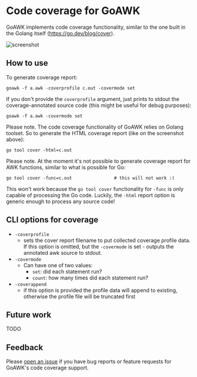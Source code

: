 # Code coverage for GoAWK

GoAWK implements code coverage functionality, similar to the one built in the Golang itself (https://go.dev/blog/cover).

![screenshot](https://user-images.githubusercontent.com/11706893/185683039-e4d99308-264e-4410-83e4-6f04e20aba8c.png)

## How to use

To generate coverage report:
```
goawk -f a.awk -coverprofile c.out -covermode set    
```

If you don't provide the `coverprofile` argument, just prints to stdout the coverage-annotated source code (this might be useful for debug purposes):
```
goawk -f a.awk -covermode set
```

Please note. The code coverage functionality of GoAWK relies on Golang toolset.
So to generate the HTML coverage report (like on the screenshot above):
```
go tool cover -html=c.out
```

Please note. At the moment it's not possible to generate coverage report for AWK functions, similar to what is possible for Go:

```
go tool cover -func=c.out                # this will not work :(
```
This won't work because the `go tool cover` functionality for `-func` is only capable of processing the Go code. Luckily, the `-html` report option is generic enough to process any source code! 

## CLI options for coverage

- `-coverprofile`
  - sets the cover report filename to put collected coverage profile data.
If this option is omitted, but the `-covermode` is set - outputs the annotated awk source to stdout.
- `-covermode`
  - Can have one of two values:
    - `set`: did each statement run?
    - `count`: how many times did each statement run?
- `-coverappend`
  - if this option is provided the profile data will append to existing, otherwise the profile file
  will be truncated first

## Future work

TODO

## Feedback

Please [open an issue](https://github.com/benhoyt/goawk/issues) if you have bug reports or feature requests for GoAWK's code coverage support.
